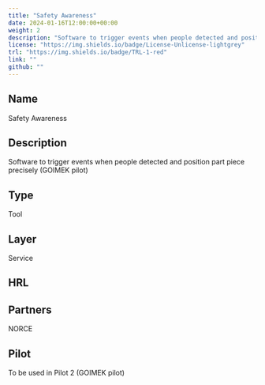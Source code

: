 ```yaml
---
title: "Safety Awareness"
date: 2024-01-16T12:00:00+00:00
weight: 2
description: "Software to trigger events when people detected and position part piece precisely (GOIMEK pilot)"
license: "https://img.shields.io/badge/License-Unlicense-lightgrey"
trl: "https://img.shields.io/badge/TRL-1-red"
link: ""
github: ""
---
```


## Name
Safety Awareness

## Description
Software to trigger events when people detected and position part piece precisely (GOIMEK pilot)

## Type
Tool

## Layer
Service

## HRL


## Partners
NORCE

## Pilot
To be used in Pilot 2 (GOIMEK pilot)
